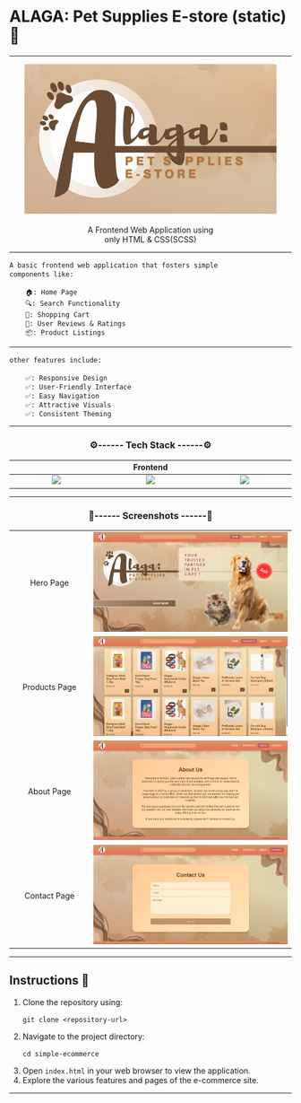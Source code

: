 # ALAGA: Pet Supplies E-store (static) 📱

---

<p align="center">
    <img src="images\readME assets\readME icon.png" width="450"/><br><br>
    A Frontend Web Application using <br>
    only HTML & CSS(SCSS)
</p>

---

    A basic frontend web application that fosters simple
    components like:
    
        🏠: Home Page
        🔍: Search Functionality
        🛒: Shopping Cart
        📝: User Reviews & Ratings
        📦: Product Listings
    
---

    other features include:
    
        ✅: Responsive Design
        ✅: User-Friendly Interface
        ✅: Easy Navigation
        ✅: Attractive Visuals
        ✅: Consistent Theming

---

<h3 align="center">⚙️------ Tech Stack ------⚙️</h3>
<table align="center">
  <thead>
    <tr>
      <th align="center" colspan="3" width="900">Frontend</th>
    </tr>
  </thead>
  <tbody>
    <tr align="center">
      <td width="300">
        <img src="https://camo.githubusercontent.com/6647554cf19482c32acc6a6a3b8bd68b845fafabd474595e7e92dead3075c3ea/68747470733a2f2f63646e2e6a7364656c6976722e6e65742f67682f64657669636f6e732f64657669636f6e2f69636f6e732f68746d6c352f68746d6c352d6f726967696e616c2e737667" width="150"/>
      </td>
      <td width="300">
        <img src="https://camo.githubusercontent.com/4eaf7f26830ffa4bc4c4502a24e9be29fa2796208648a805e8f610da811aeb05/68747470733a2f2f63646e2e6a7364656c6976722e6e65742f67682f64657669636f6e732f64657669636f6e2f69636f6e732f637373332f637373332d6f726967696e616c2e737667" width="150"/>
      </td>
      <td width="300">
        <img src="https://camo.githubusercontent.com/f0a750ad8250cf711f7a1da710cfc83a9c8a1da28a5b34f603750d6d6ee7a2b1/68747470733a2f2f63646e2e6a7364656c6976722e6e65742f67682f64657669636f6e732f64657669636f6e2f69636f6e732f736173732f736173732d6f726967696e616c2e737667" width="150"/>
      </td>
    </tr>
  </tbody>
</table>

---

<h3 align="center">📸------ Screenshots ------📸</h3>

<table align="center">
    <tr>
        <td width="150" align="center">Hero Page</td>
        <td width="450">
            <img src="images\readME assets\screenshots\ss0.png" />
        </td>
    </tr>
    <tr>
        <td width="150" align="center">Products Page</td>
        <td width="450">
            <img src="images\readME assets\screenshots\ss1.png" />
        </td>
    </tr>
    <tr>
        <td width="150" align="center">About Page</td>
        <td width="450">
            <img src="images\readME assets\screenshots\ss2.png" />
        </td>
    </tr>
    <tr>
        <td width="150" align="center">Contact Page</td>
        <td width="450">
            <img src="images\readME assets\screenshots\ss3.png"/>
        </td>
    </tr>
</table>

---

## Instructions 📜

1. Clone the repository using:
   ```
   git clone <repository-url>
    ```
2. Navigate to the project directory:
   ```
   cd simple-ecommerce
   ```
3. Open `index.html` in your web browser to view the application.
4. Explore the various features and pages of the e-commerce site.

---
